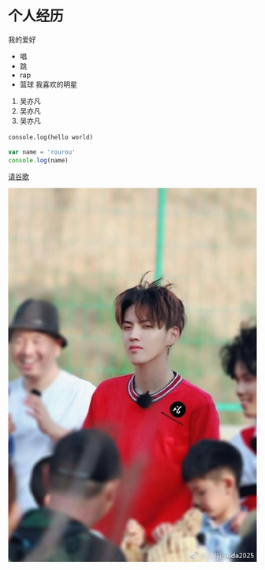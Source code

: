 # 个人经历
我的爱好
* 唱
* 跳
* rap
* 篮球
我喜欢的明星
1. 吴亦凡
2. 吴亦凡
3. 吴亦凡

`console.log(hello world)`

```javascript
var name = 'rourou'
console.log(name)
```

[请谷歌](https://www.google.cn/)

![kris](./kris.jpg)